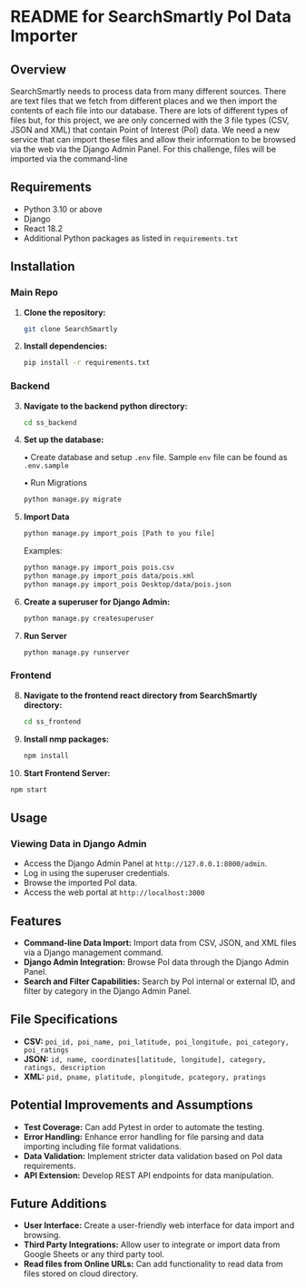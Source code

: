 # README for SearchSmartly PoI Data Importer

## Overview

SearchSmartly needs to process data from many different sources. There are text files that we fetch from different places and we then import the contents of each file into our database.
There are lots of different types of files but, for this project, we are only concerned with the 3 file types (CSV, JSON and XML) that contain Point of Interest (PoI) data.
We need a new service that can import these files and allow their information to be browsed via the web via the Django Admin Panel. For this challenge, files will be imported via the command-line

## Requirements

- Python 3.10 or above
- Django
- React 18.2
- Additional Python packages as listed in `requirements.txt`

## Installation

### Main Repo

1. **Clone the repository:**

   ```bash
   git clone SearchSmartly
   ```

2. **Install dependencies:**

   ```bash
   pip install -r requirements.txt
   ```

### Backend

3. **Navigate to the backend python directory:**

   ```bash
   cd ss_backend
   ```

4. **Set up the database:**

   • Create database and setup `.env` file. Sample `env` file can be found as `.env.sample`

   • Run Migrations

   ```bash
   python manage.py migrate
   ```

5. **Import Data**

   ```bash
   python manage.py import_pois [Path to you file]
   ```

   Examples:
   ```bash
   python manage.py import_pois pois.csv
   python manage.py import_pois data/pois.xml
   python manage.py import_pois Desktop/data/pois.json
   ```


6. **Create a superuser for Django Admin:**
   ```bash
   python manage.py createsuperuser
   ```

7. **Run Server**
   ```bash
   python manage.py runserver
   ```

### Frontend

8. **Navigate to the frontend react directory from SearchSmartly directory:**
   ```bash
   cd ss_frontend
   ```

9. **Install nmp packages:**
   ```bash
   npm install
   ```

10. **Start Frontend Server:**
   ```bash
   npm start
   ```


## Usage

### Viewing Data in Django Admin

- Access the Django Admin Panel at `http://127.0.0.1:8000/admin`.
- Log in using the superuser credentials.
- Browse the imported PoI data.
- Access the web portal at `http://localhost:3000`
## Features

- **Command-line Data Import:** Import data from CSV, JSON, and XML files via a Django management command.
- **Django Admin Integration:** Browse PoI data through the Django Admin Panel.
- **Search and Filter Capabilities:** Search by PoI internal or external ID, and filter by category in the Django Admin Panel.

## File Specifications

- **CSV:** `poi_id, poi_name, poi_latitude, poi_longitude, poi_category, poi_ratings`
- **JSON:** `id, name, coordinates[latitude, longitude], category, ratings, description`
- **XML:** `pid, pname, platitude, plongitude, pcategory, pratings`

## Potential Improvements and Assumptions

- **Test Coverage:** Can add Pytest in order to automate the testing.
- **Error Handling:** Enhance error handling for file parsing and data importing including file format validations.
- **Data Validation:** Implement stricter data validation based on PoI data requirements.
- **API Extension:** Develop REST API endpoints for data manipulation.

## Future Additions
- **User Interface:** Create a user-friendly web interface for data import and browsing.
- **Third Party Integrations:** Allow user to integrate or import data from Google Sheets or any third party tool.
- **Read files from Online URLs:** Can add functionality to read data from files stored on cloud directory.
